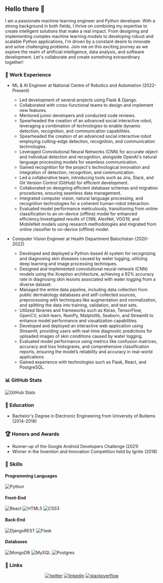 ## Hello there 👋

I am a passionate machine learning engineer and Python developer. With a strong background in both fields, I thrive on combining my expertise to create intelligent solutions that make a real impact. From designing and implementing complex machine learning models to developing robust and scalable Python applications, I'm driven by a constant desire to innovate and solve challenging problems. Join me on this exciting journey as we explore the realm of artificial intelligence, data analysis, and software development. Let's collaborate and create something extraordinary together!

### 💼 Work Experience

- ML & AI Engineer at National Centre of Robotics and Automation (2022-Present)
  - Led development of several projects using Flask & Django.
  - Collaborated with cross-functional teams to design and implement new features.
  - Mentored junior developers and conducted code reviews.
  - Spearheaded the creation of an advanced social interactive robot, leveraging a combination of technologies to enable dynamic detection, recognition, and communication capabilities.
  - Spearheaded the creation of an advanced social interactive robot employing cutting-edge detection, recognition, and communication technologies.
  - Leveraged Convolutional Neural Networks (CNN) for accurate object and individual detection and recognition, alongside OpenAI's natural language processing models for seamless communication.
  - Gained recognition for the project's technological innovation and integration of detection, recognition, and communication.
  - Led a collaborative team, introducing tools such as Jira, Slack, and Git Version Control (GitHub) for efficient development.
  - Collaborated on designing efficient database schemas and migration procedures, ensuring seamless data management.
  - Integrated computer vision, natural language processing, and recognition technologies for a coherent human-robot interaction.
  - Evaluated model performance meticulously, transitioning from online classification to an on-device (offline) model for enhanced efficiency.Investigated results of CNN, AlexNet, VGG19, and MobileNet models using research methodologies and migrated from online classifier to on-device (offline) model.


- Computer Vision Engineer at Health Department Balochistan (2020-2022)
  - Developed and deployed a Python-based AI system for recognizing and diagnosing skin diseases caused by water logging, utilizing deep learning and image processing techniques.
  - Designed and implemented convolutional neural network (CNN) models using the Xception architecture, achieving a 92% accuracy rate in diagnosing skin lesions associated with water logging from a diverse dataset.
  - Managed the entire data pipeline, including data collection from public dermatology databases and self-collected sources, preprocessing with techniques like augmentation and normalization, and splitting the data into training, validation, and test sets.
  - Utilized libraries and frameworks such as Keras, TensorFlow, OpenCV, scikit-learn, NumPy, Matplotlib, Seaborn, and Streamlit to enhance model performance and visualization capabilities.
  - Developed and deployed an interactive web application using Streamlit, providing users with real-time diagnostic predictions for uploaded images of skin conditions caused by water logging.
  - Evaluated model performance using metrics like confusion matrices, accuracy and loss histograms, and comprehensive classification reports, ensuring the model’s reliability and accuracy in real-world applications
  - Gained experience with technologies such as Flask, React, and PostgreSQL.

### 📊 GitHub Stats

![GitHub Stats](https://github-readme-stats-git-masterrstaa-rickstaa.vercel.app/api?username=Rizwan9119&theme=dark&hide_border=false&include_all_commits=true&count_private=true)

  
### 🌱 Education

- Bachelor's Degree in Electronic Engineering from University of Buitems (2014-2018)

### 🏆 Honors and Awards

- Runner-up of the Google Android Developers Challenge (2021)
- Winner in the Invention and Innovation Competition held by Ignite (2018)

### 🚀 Skills

#### Programming Languages

![Python](https://img.shields.io/badge/python-3670A0?style=for-the-badge&logo=python&logoColor=ffdd54)

#### Front-End

![React](https://img.shields.io/badge/react-%2320232a.svg?style=for-the-badge&logo=react&logoColor=%2361DAFB)
![HTML5](https://img.shields.io/badge/html5-%23E34F26.svg?style=for-the-badge&logo=html5&logoColor=white)
![CSS3](https://img.shields.io/badge/css3-%231572B6.svg?style=for-the-badge&logo=css3&logoColor=white)

#### Back-End

![DjangoREST](https://img.shields.io/badge/DJANGO-REST-ff1709?style=for-the-badge&logo=django&logoColor=white&color=ff1709&labelColor=gray)
![Flask](https://img.shields.io/badge/flask-%23000.svg?style=for-the-badge&logo=flask&logoColor=white)


#### Databases

![MongoDB](https://img.shields.io/badge/MongoDB-%234ea94b.svg?style=for-the-badge&logo=mongodb&logoColor=white)
![MySQL](https://img.shields.io/badge/mysql-%2300f.svg?style=for-the-badge&logo=mysql&logoColor=white)
![Postgres](https://img.shields.io/badge/postgres-%23316192.svg?style=for-the-badge&logo=postgresql&logoColor=white)

### :link: Links

<p align="center">
  <a href="https://twitter.com/RSadiqian"><img src="https://img.icons8.com/color/96/000000/twitter-squared.png" alt="twitter"/></a>
  <a href="https://www.linkedin.com/in/rizwan-grad"><img src="https://img.icons8.com/color/96/000000/linkedin.png" alt="linkedin"/></a>
  <!-- <a href="https://medium.com/@rizwantahir9119"><img src="https://img.icons8.com/color/96/000000/medium-logo.png" alt="medium"/></a> -->
  <a href="https://stackoverflow.com/users/21911525/rizwan-tahir"><img src="https://img.icons8.com/color/96/000000/stackoverflow.png" alt="stackoverflow"/></a>
  <!-- <a href="https://hub.docker.com/u/rizwan10"><img src="https://img.icons8.com/color/96/000000/docker.png" alt="docker"/></a> -->
</p>
